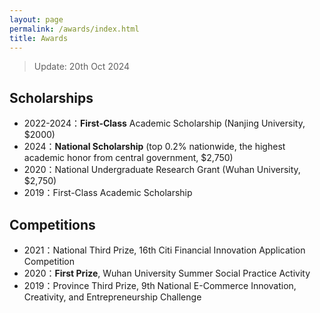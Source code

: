 ```yaml
---
layout: page
permalink: /awards/index.html
title: Awards
---
```


> Update: 20th Oct 2024

## Scholarships

- 2022-2024：**First-Class** Academic Scholarship (Nanjing University, $2000)
- 2024：**National Scholarship** (top 0.2% nationwide, the highest academic honor from central government, $2,750)
- 2020：National Undergraduate Research Grant (Wuhan University, $2,750)
- 2019：First-Class Academic Scholarship


## Competitions

- 2021：National Third Prize, 16th Citi Financial Innovation Application Competition
- 2020：**First Prize**, Wuhan University Summer Social Practice Activity
- 2019：Province Third Prize, 9th National E-Commerce Innovation, Creativity, and Entrepreneurship Challenge


<br>
